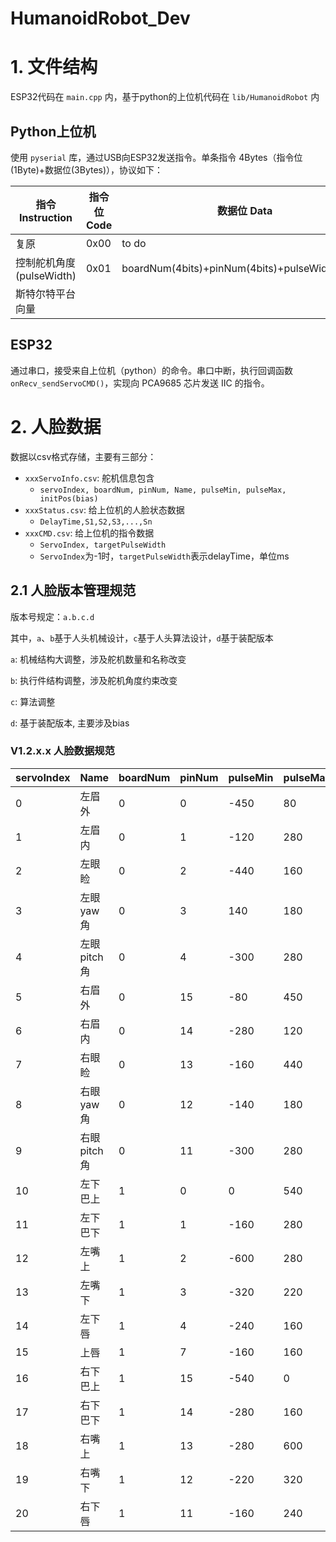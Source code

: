 # HumanoidRobot_Dev

# 1. 文件结构

ESP32代码在 `main.cpp` 内，基于python的上位机代码在 `lib/HumanoidRobot` 内


## Python上位机

使用 `pyserial` 库，通过USB向ESP32发送指令。单条指令 4Bytes（指令位(1Byte)+数据位(3Bytes)），协议如下：

| 指令 Instruction         | 指令位 Code | 数据位 Data                                     |
| ------------------------ | ----------- | ----------------------------------------------- |
| 复原                     | 0x00        | to do                                           |
| 控制舵机角度(pulseWidth) | 0x01        | boardNum(4bits)+pinNum(4bits)+pulseWidth(8bits) |
| 斯特尔特平台向量          | 

## ESP32

通过串口，接受来自上位机（python）的命令。串口中断，执行回调函数 `onRecv_sendServoCMD()`，实现向 PCA9685 芯片发送 IIC 的指令。

# 2. 人脸数据

数据以csv格式存储，主要有三部分：
- `xxxServoInfo.csv`: 舵机信息包含
  - `servoIndex, boardNum, pinNum, Name, pulseMin, pulseMax, initPos(bias)`
- `xxxStatus.csv`: 给上位机的人脸状态数据
  - `DelayTime,S1,S2,S3,...,Sn`
- `xxxCMD.csv`: 给上位机的指令数据
  - `ServoIndex, targetPulseWidth` 
  - `ServoIndex`为-1时，`targetPulseWidth`表示delayTime，单位ms

## 2.1 人脸版本管理规范

版本号规定：`a.b.c.d`

其中，`a`、`b`基于人头机械设计，`c`基于人头算法设计，`d`基于装配版本

`a`: 机械结构大调整，涉及舵机数量和名称改变

`b`: 执行件结构调整，涉及舵机角度约束改变

`c`: 算法调整

`d`: 基于装配版本, 主要涉及bias



### V1.2.x.x 人脸数据规范
| servoIndex | Name        | boardNum | pinNum | pulseMin | pulseMax |
| ---------- | ----------- | -------- | ------ | -------- | -------- |
| 0          | 左眉外      | 0        | 0      | -450     | 80       |
| 1          | 左眉内      | 0        | 1      | -120     | 280      |
| 2          | 左眼睑      | 0        | 2      | -440     | 160      |
| 3          | 左眼yaw角   | 0        | 3      | 140      | 180      |
| 4          | 左眼pitch角 | 0        | 4      | -300     | 280      |
| 5          | 右眉外      | 0        | 15     | -80      | 450      |
| 6          | 右眉内      | 0        | 14     | -280     | 120      |
| 7          | 右眼睑      | 0        | 13     | -160     | 440      |
| 8          | 右眼yaw角   | 0        | 12     | -140     | 180      |
| 9          | 右眼pitch角 | 0        | 11     | -300     | 280      |
| 10         | 左下巴上    | 1        | 0      | 0        | 540      |
| 11         | 左下巴下    | 1        | 1      | -160     | 280      |
| 12         | 左嘴上      | 1        | 2      | -600     | 280      |
| 13         | 左嘴下      | 1        | 3      | -320     | 220      |
| 14         | 左下唇      | 1        | 4      | -240     | 160      |
| 15         | 上唇        | 1        | 7      | -160     | 160      |
| 16         | 右下巴上    | 1        | 15     | -540     | 0        |
| 17         | 右下巴下    | 1        | 14     | -280     | 160      |
| 18         | 右嘴上      | 1        | 13     | -280     | 600      |
| 19         | 右嘴下      | 1        | 12     | -220     | 320      |
| 20         | 右下唇      | 1        | 11     | -160     | 240      |